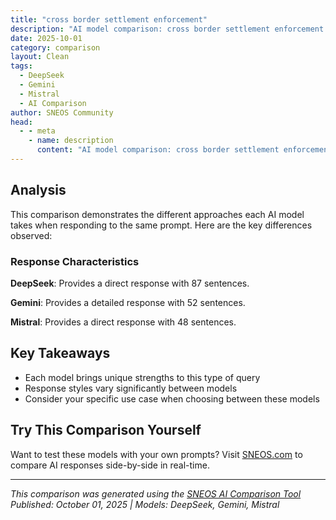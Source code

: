 ```yaml
---
title: "cross border settlement enforcement"
description: "AI model comparison: cross border settlement enforcement..."
date: 2025-10-01
category: comparison
layout: Clean
tags:
  - DeepSeek
  - Gemini
  - Mistral
  - AI Comparison
author: SNEOS Community
head:
  - - meta
    - name: description
      content: "AI model comparison: cross border settlement enforcement..."
---
```


<ChatComparison
  title="cross border settlement enforcement"
  prompt="cross border settlement enforcement"
  :responses='{"DeepSeek": "Of course. This is a complex but critical topic in international finance and law. Let\u0027s break down \u0022cross-border settlement enforcement\u0022 into understandable parts.\n\n### Core Concept: What Does It Mean?\n\n**Cross-border settlement enforcement** refers to the legal and procedural mechanisms used to ensure that the terms of a financial or legal settlement agreement, reached between parties in different countries, are actually fulfilled. If one party fails to comply (e.g., doesn\u0027t pay the agreed amount), the other party must be able to \u0022enforce\u0022 that settlement in a foreign court.\n\nIt\u0027s the **\u0022what happens if they don\u0027t pay?\u0022** part of an international deal.\n\n---\n\n### The Two Main Contexts\n\nThis term is most commonly used in two distinct but related fields:\n\n#### 1. Financial Markets (Securities \u0026 Payments)\nIn this context, \u0022settlement\u0022 is the final step in a transaction where securities (like stocks or bonds) are delivered and payment is made. \u0022Enforcement\u0022 here is about the rules and systems that guarantee this exchange happens smoothly and irrevocably, even if one party fails.\n\n* **Key Players:** Central Securities Depositories (CSDs), International Central Securities Depositories (ICSDs like Euroclear and Clearstream), payment systems, and central banks.\n* **The Goal:** To eliminate **settlement risk** (the risk that one party delivers but doesn\u0027t receive payment, or vice versa).\n* **Enforcement Mechanisms:**\n * **Delivery vs. Payment (DvP):** A system that links a securities transfer and a cash transfer so that one occurs if and only if the other occurs. This is the primary enforcement mechanism, making failure nearly impossible.\n * **Central Counterparties (CCPs):** These entities act as the buyer to every seller and the seller to every buyer. If one party defaults, the CCP guarantees the settlement, enforcing the terms for the non-defaulting party.\n * **Collateral and Margin Requirements:** Parties must post collateral that can be seized and liquidated (\u0022enforced\u0022) if they fail to meet their obligations.\n * **Legal Frameworks:** Regulations like the **European Market Infrastructure Regulation (EMIR)** in the EU enforce strict standards for reporting, clearing, and risk mitigation in cross-border derivatives settlements.\n\n#### 2. Legal Disputes (Litigation \u0026 Arbitration)\nThis is the more common understanding of the term. Here, two parties have a dispute (e.g., a broken contract), and they reach an out-of-court \u0022settlement agreement.\u0022 Enforcement is about making sure the losing party honors that agreement across borders.\n\n* **The Challenge:** A court judgment or settlement agreement from one country is not automatically valid in another. Sovereignty prevents this.\n* **The Enforcement Process (Step-by-Step):**\n 1. **Obtain a Judgment or Settlement Order:** First, the settlement agreement must be formalized into an enforceable instrument. This often means having a court in the country where the settlement was reached officially \u0022enter the settlement as a judgment.\u0022 This turns a private contract into a public court order.\n 2. **Identify the Target Jurisdiction:** Where does the losing party have assets (bank accounts, property, etc.)? You must enforce the judgment where the assets are.\n 3. **Navigate the Foreign Legal System:** You must hire local counsel in the country where enforcement is sought and initiate a new legal proceeding to have the foreign judgment \u0022recognized\u0022 and \u0022enforced.\u0022\n 4. **Recognition and Enforcement:** The local court will review the foreign judgment/settlement based on its own national laws and international treaties. If it meets the criteria, the local court will issue its own order, effectively adopting the foreign judgment as its own. Only then can you use local enforcement tools like seizing bank accounts or placing liens on property.\n\n---\n\n### Key Challenges in Cross-Border Enforcement\n\nThis process is notoriously difficult, expensive, and time-consuming.\n\n1. **Sovereignty and Comity:** Courts are not obligated to enforce foreign judgments. They do so based on the principle of \u0022comity\u0022 (mutual respect) and specific treaties.\n2. **Lack of a Universal Treaty:** Unlike arbitration (see below), there is no single global treaty for the enforcement of court judgments. This is a major hurdle.\n3. **Public Policy Exception:** A foreign country will refuse to enforce a judgment if it is deemed contrary to its fundamental public policy.\n4. **Due Process Concerns:** The court will check if the original proceedings were fair and the defendant was properly notified.\n5. **Cost and Time:** The process requires multiple lawyers, translations, and can take years.\n\n---\n\n### Crucial Tools to Facilitate Enforcement\n\n#### International Arbitration\nThis is often the preferred method for international contracts precisely because of the enforcement advantage.\n\n* **The Key Treaty:** The **1958 New York Convention on the Recognition and Enforcement of Foreign Arbitral Awards**. Over 170 countries are signatories.\n* **How it Works:** Parties agree in their contract that any disputes will be resolved by private arbitrators, not public courts.\n* **The Enforcement Advantage:** Under the New York Convention, a signatory country is **obligated to recognize and enforce an arbitral award** from another signatory country, with very limited grounds for refusal. This process is generally much faster and more predictable than enforcing a foreign court judgment.\n\n#### Choice of Law and Forum Selection Clauses\nWell-drafted international contracts are essential. They should include:\n* **Governing Law Clause:** Specifies which country\u0027s laws will be used to interpret the contract and any settlement.\n* **Jurisdiction Clause:** Specifies which country\u0027s courts have the authority to hear any disputes. A well-chosen jurisdiction can make future enforcement much easier.\n\n### Summary Table: Legal Dispute Context\n\n| Aspect | Court Judgment Enforcement | Arbitration Award Enforcement |\n| :--- | :--- | :--- |\n| **Governing Framework** | Bilateral treaties, regional conventions (e.g., Brussels Recast in EU), national law. | **The 1958 New York Convention** (global and widely adopted). |\n| **Process** | Requires a new lawsuit in the foreign country for \u0022recognition and enforcement.\u0022 | A more streamlined application process in the foreign court. |\n| **Grounds for Refusal** | Varies by country, but often broad (e.g., public policy, lack of jurisdiction). | Very narrow and explicitly listed in the New York Convention. |\n| **Predictability** | Low. Highly dependent on the relationship between the two specific countries. | High. The process is standardized across most of the world. |\n| **Speed and Cost** | Generally slow and expensive. | Generally faster and less expensive. |\n\n### Conclusion\n\n**Cross-border settlement enforcement** is the critical bridge between a theoretical agreement and a practical outcome. In **finance**, it\u0027s achieved through robust, automated systems like DvP and CCPs to prevent failure. In **legal disputes**, it\u0027s a complex, post-breach legal battle that hinges on international treaties and local foreign laws.\n\nFor anyone involved in international business, understanding these mechanisms\u2014and proactively choosing arbitration and drafting strong contracts\u2014is essential for managing risk and ensuring that a settlement reached on paper translates into money in the bank.", "Gemini": "Cross-border settlement enforcement refers to the process of ensuring that financial agreements and obligations are fulfilled when the parties involved are located in different countries. This is a complex area due to the differing legal systems, regulations, and cultural norms across borders.\n\nHere\u0027s a breakdown of key aspects:\n\n**1. Challenges in Cross-Border Settlement Enforcement:**\n\n* **Jurisdictional Issues:** Determining which country\u0027s laws apply to the settlement agreement and which court has jurisdiction to enforce it can be challenging.\n* **Recognition and Enforcement of Judgments:** A judgment obtained in one country may not be automatically recognized or enforceable in another. Many countries require a separate process for recognizing and enforcing foreign judgments.\n* **Legal and Regulatory Differences:** Laws related to contracts, debt recovery, asset tracing, and bankruptcy can vary significantly between countries.\n* **Language and Cultural Barriers:** Communication and understanding legal procedures can be difficult due to language differences and varying legal and business practices.\n* **Asset Tracing and Recovery:** Locating and recovering assets held in foreign jurisdictions can be complex and expensive.\n* **Sovereign Immunity:** Government entities may claim sovereign immunity, which can shield them from legal action in foreign courts.\n* **Political and Economic Instability:** Political instability or economic sanctions in a foreign country can hinder enforcement efforts.\n\n**2. Mechanisms for Cross-Border Settlement Enforcement:**\n\n* **International Treaties and Conventions:** Several international treaties and conventions aim to facilitate the recognition and enforcement of judgments and arbitral awards across borders. Examples include:\n * **The Hague Convention on the Recognition and Enforcement of Foreign Judgments in Civil and Commercial Matters:** Aims to create a framework for the mutual recognition and enforcement of judgments between signatory countries. Note: While several countries are involved in Hague Conventions related to family law judgements, the 2019 convention on the recognition and enforcement of judgments has not yet entered into force.\n * **The New York Convention on the Recognition and Enforcement of Foreign Arbitral Awards:** One of the most successful international treaties, it provides a framework for the recognition and enforcement of arbitration agreements and arbitral awards in member countries.\n * **Bilateral Agreements:** Many countries have bilateral agreements with each other to facilitate the recognition and enforcement of judgments and arbitral awards.\n\n* **Choice of Law and Forum Clauses:** Settlement agreements often include clauses specifying the governing law and the jurisdiction where disputes will be resolved. These clauses can help streamline enforcement efforts by clarifying which legal system applies and which court has authority.\n\n* **Arbitration:** Arbitration is a popular alternative to litigation for resolving cross-border disputes. Arbitral awards are generally easier to enforce internationally than court judgments, due to the New York Convention.\n\n* **Mediation and Negotiation:** These alternative dispute resolution (ADR) methods can be effective in reaching mutually acceptable settlements that are less likely to require enforcement through legal action.\n\n* **Enforcement through Local Courts:** Even with treaties and conventions, the ultimate enforcement of a judgment or arbitral award typically requires action through the courts of the country where the assets are located. This may involve:\n * **Recognition Proceedings:** A process to have a foreign judgment or award recognized as valid in the local jurisdiction.\n * **Execution Proceedings:** Steps to seize assets or take other actions to satisfy the judgment or award.\n\n* **Diplomatic and Governmental Assistance:** In some cases, governments may provide assistance to their citizens or companies in enforcing settlements in foreign countries, particularly where there are political or diplomatic obstacles.\n\n**3. Key Considerations for Effective Cross-Border Settlement Enforcement:**\n\n* **Due Diligence:** Thoroughly investigate the other party\u0027s assets and financial situation before entering into a settlement agreement.\n* **Expert Legal Advice:** Seek advice from experienced lawyers in both the country where the settlement is reached and the country where enforcement is likely to be pursued.\n* **Careful Drafting of Settlement Agreements:** Draft settlement agreements carefully, including clear clauses on choice of law, jurisdiction, dispute resolution, and enforcement mechanisms.\n* **Timely Action:** Act promptly to enforce settlement agreements, as delays can make it more difficult to recover assets.\n* **Cost-Benefit Analysis:** Carefully consider the costs and benefits of pursuing enforcement in a foreign jurisdiction, taking into account legal fees, translation costs, and the likelihood of success.\n\n**4. Example Scenario:**\n\nImagine a company in the United States wins a court judgment against a company in Germany. To enforce the judgment, the U.S. company would likely need to:\n\n1. **Obtain Recognition of the Judgment in Germany:** Apply to a German court to have the U.S. judgment recognized as valid in Germany. This process would involve demonstrating that the U.S. court had jurisdiction and that the judgment is final and enforceable under U.S. law.\n2. **Initiate Enforcement Proceedings in Germany:** Once the judgment is recognized, the U.S. company could initiate enforcement proceedings in Germany to seize the German company\u0027s assets or garnish its bank accounts to satisfy the judgment.\n\n**In conclusion, cross-border settlement enforcement is a complex process that requires careful planning, expert legal advice, and a thorough understanding of the legal systems and regulations of the countries involved.** The existence of international treaties and conventions can facilitate enforcement, but it ultimately relies on the courts of the country where the assets are located. Prudent due diligence and clear contract drafting are essential to maximize the chances of successful enforcement.\n", "Mistral": "Cross-border settlement enforcement involves the legal process of enforcing a judgment or settlement obtained in one jurisdiction (country or state) in another jurisdiction. This can be a complex process due to differences in legal systems, laws, and procedures between jurisdictions. Here are some key aspects and steps involved in cross-border settlement enforcement:\n\n### Key Aspects\n\n1. **Recognition of Foreign Judgments**:\n - **Bilateral Treaties**: Some countries have bilateral treaties that facilitate the recognition and enforcement of judgments.\n - **Multilateral Conventions**: International conventions, such as the Hague Convention on Choice of Court Agreements, can also play a role.\n - **Reciprocity**: Some jurisdictions recognize foreign judgments based on principles of reciprocity.\n\n2. **Legal Requirements**:\n - **Finality**: The judgment must be final and enforceable in the jurisdiction where it was issued.\n - **Jurisdiction**: The court that issued the judgment must have had proper jurisdiction over the defendant.\n - **Public Policy**: The judgment must not be contrary to the public policy of the enforcing jurisdiction.\n - **Proper Notice**: The defendant must have been properly served with notice of the proceedings.\n\n3. **Procedural Steps**:\n - **Translation**: The judgment and supporting documents may need to be translated into the official language of the enforcing jurisdiction.\n - **Authentication**: The judgment may need to be authenticated or apostilled.\n - **Local Counsel**: Engaging local legal counsel in the enforcing jurisdiction is often necessary to navigate local laws and procedures.\n\n### Steps Involved\n\n1. **Obtain a Judgment or Settlement**:\n - Ensure that the judgment or settlement is final and enforceable in the jurisdiction where it was issued.\n\n2. **Determine Enforceability**:\n - Research the legal requirements for recognition and enforcement in the target jurisdiction.\n - Check for any applicable treaties, conventions, or reciprocity agreements.\n\n3. **Prepare Documentation**:\n - Gather all necessary documents, including the judgment, any relevant agreements, and proof of service.\n - Translate and authenticate the documents as required.\n\n4. **File for Recognition**:\n - File a petition or application for recognition and enforcement in the target jurisdiction.\n - This may involve submitting the documents to a local court or administrative body.\n\n5. **Local Proceedings**:\n - Attend any required hearings or proceedings in the target jurisdiction.\n - Address any objections or challenges raised by the defendant.\n\n6. **Enforcement**:\n - Once the judgment is recognized, proceed with enforcement actions such as asset seizure, garnishment, or other legal remedies available in the target jurisdiction.\n\n### Challenges\n\n1. **Jurisdictional Differences**:\n - Legal systems and procedures can vary significantly between jurisdictions, making the process complex and time-consuming.\n\n2. **Costs**:\n - The process can be expensive, involving legal fees, translation costs, and other administrative expenses.\n\n3. **Time**:\n - Enforcement can take a considerable amount of time, especially if there are legal challenges or appeals.\n\n4. **Political and Economic Factors**:\n - Political tensions or economic sanctions between countries can complicate the enforcement process.\n\n### Best Practices\n\n1. **Early Planning**:\n - Consider the potential need for cross-border enforcement during the initial stages of a dispute or settlement negotiation.\n\n2. **Expert Advice**:\n - Consult with legal experts who have experience in cross-border enforcement.\n\n3. **Documentation**:\n - Ensure that all documentation is thorough and meets the requirements of both the issuing and enforcing jurisdictions.\n\n4. **Communication**:\n - Maintain clear and consistent communication with local counsel and other stakeholders involved in the enforcement process.\n\nBy understanding these aspects and following the steps outlined, parties can navigate the complexities of cross-border settlement enforcement more effectively."}' 
  published-date="23:29"
/>

## Analysis

This comparison demonstrates the different approaches each AI model takes when responding to the same prompt. Here are the key differences observed:

### Response Characteristics

**DeepSeek**: Provides a direct response with 87 sentences. 

**Gemini**: Provides a detailed response with 52 sentences. 

**Mistral**: Provides a direct response with 48 sentences. 

## Key Takeaways

- Each model brings unique strengths to this type of query
- Response styles vary significantly between models
- Consider your specific use case when choosing between these models

## Try This Comparison Yourself

Want to test these models with your own prompts? Visit [SNEOS.com](https://sneos.com) to compare AI responses side-by-side in real-time.

---

*This comparison was generated using the [SNEOS AI Comparison Tool](https://sneos.com)*
*Published: October 01, 2025 | Models: DeepSeek, Gemini, Mistral*
